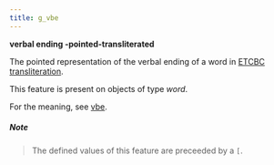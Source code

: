 ```yaml
---
title: g_vbe
---
```


**verbal ending -pointed-transliterated**


The pointed representation of the verbal ending of a word in
[ETCBC transliteration](https://shebanq.ancient-data.org/shebanq/static/docs/ETCBC4-transcription.pdf).

This feature is present on objects of type *word*.

For the meaning, see [vbe](vbe).

##### Note
> The defined values of this feature are preceeded by a `[`.


